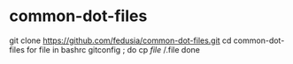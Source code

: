 # common-dot-files
git clone https://github.com/fedusia/common-dot-files.git
cd common-dot-files
for file in bashrc gitconfig ; do
    cp $file ~/.$file
done
